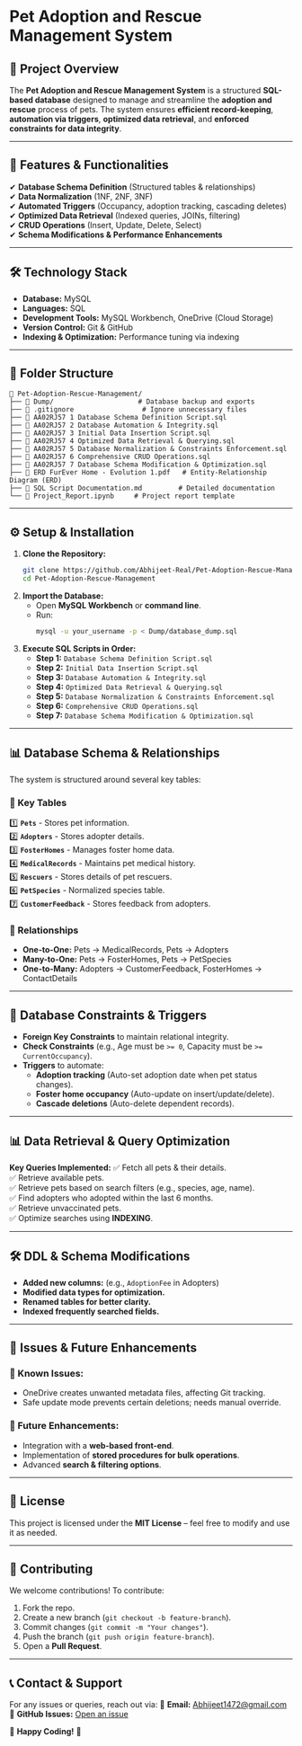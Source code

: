 # **Pet Adoption and Rescue Management System**

## **📌 Project Overview**
The **Pet Adoption and Rescue Management System** is a structured **SQL-based database** designed to manage and streamline the **adoption and rescue** process of pets. The system ensures **efficient record-keeping**, **automation via triggers**, **optimized data retrieval**, and **enforced constraints for data integrity**.

---

## **📂 Features & Functionalities**
✔ **Database Schema Definition** (Structured tables & relationships)  
✔ **Data Normalization** (1NF, 2NF, 3NF)  
✔ **Automated Triggers** (Occupancy, adoption tracking, cascading deletes)  
✔ **Optimized Data Retrieval** (Indexed queries, JOINs, filtering)  
✔ **CRUD Operations** (Insert, Update, Delete, Select)  
✔ **Schema Modifications & Performance Enhancements**  

---

## **🛠️ Technology Stack**
- **Database:** MySQL
- **Languages:** SQL
- **Development Tools:** MySQL Workbench, OneDrive (Cloud Storage)
- **Version Control:** Git & GitHub
- **Indexing & Optimization:** Performance tuning via indexing

---

## **📁 Folder Structure**
```
📂 Pet-Adoption-Rescue-Management/
├── 📁 Dump/                     # Database backup and exports
├── 📄 .gitignore                 # Ignore unnecessary files
├── 📄 AA02RJ57 1 Database Schema Definition Script.sql
├── 📄 AA02RJ57 2 Database Automation & Integrity.sql
├── 📄 AA02RJ57 3 Initial Data Insertion Script.sql
├── 📄 AA02RJ57 4 Optimized Data Retrieval & Querying.sql
├── 📄 AA02RJ57 5 Database Normalization & Constraints Enforcement.sql
├── 📄 AA02RJ57 6 Comprehensive CRUD Operations.sql
├── 📄 AA02RJ57 7 Database Schema Modification & Optimization.sql
├── 📄 ERD FurEver Home - Evolution 1.pdf   # Entity-Relationship Diagram (ERD)
├── 📄 SQL Script Documentation.md         # Detailed documentation
└── 📄 Project_Report.ipynb     # Project report template
```

---

## **⚙️ Setup & Installation**
1. **Clone the Repository:**
   ```sh
   git clone https://github.com/Abhijeet-Real/Pet-Adoption-Rescue-Management.git
   cd Pet-Adoption-Rescue-Management
   ```
2. **Import the Database:**
   - Open **MySQL Workbench** or **command line**.
   - Run:
     ```sh
     mysql -u your_username -p < Dump/database_dump.sql
     ```
3. **Execute SQL Scripts in Order:**
   - **Step 1:** `Database Schema Definition Script.sql`
   - **Step 2:** `Initial Data Insertion Script.sql`
   - **Step 3:** `Database Automation & Integrity.sql`
   - **Step 4:** `Optimized Data Retrieval & Querying.sql`
   - **Step 5:** `Database Normalization & Constraints Enforcement.sql`
   - **Step 6:** `Comprehensive CRUD Operations.sql`
   - **Step 7:** `Database Schema Modification & Optimization.sql`

---

## **📊 Database Schema & Relationships**
The system is structured around several key tables:

### **📌 Key Tables**
1️⃣ **`Pets`** - Stores pet information.  
2️⃣ **`Adopters`** - Stores adopter details.  
3️⃣ **`FosterHomes`** - Manages foster home data.  
4️⃣ **`MedicalRecords`** - Maintains pet medical history.  
5️⃣ **`Rescuers`** - Stores details of pet rescuers.  
6️⃣ **`PetSpecies`** - Normalized species table.  
7️⃣ **`CustomerFeedback`** - Stores feedback from adopters.  

### **🔗 Relationships**
- **One-to-One:** Pets → MedicalRecords, Pets → Adopters
- **Many-to-One:** Pets → FosterHomes, Pets → PetSpecies
- **One-to-Many:** Adopters → CustomerFeedback, FosterHomes → ContactDetails

---

## **📜 Database Constraints & Triggers**
- **Foreign Key Constraints** to maintain relational integrity.
- **Check Constraints** (e.g., Age must be `>= 0`, Capacity must be `>= CurrentOccupancy`).
- **Triggers** to automate:
  - **Adoption tracking** (Auto-set adoption date when pet status changes).
  - **Foster home occupancy** (Auto-update on insert/update/delete).
  - **Cascade deletions** (Auto-delete dependent records).

---

## **📊 Data Retrieval & Query Optimization**
**Key Queries Implemented:**
✅ Fetch all pets & their details.  
✅ Retrieve available pets.  
✅ Retrieve pets based on search filters (e.g., species, age, name).  
✅ Find adopters who adopted within the last 6 months.  
✅ Retrieve unvaccinated pets.  
✅ Optimize searches using **INDEXING**.

---

## **🛠️ DDL & Schema Modifications**
- **Added new columns:** (e.g., `AdoptionFee` in Adopters)
- **Modified data types for optimization.**
- **Renamed tables for better clarity.**
- **Indexed frequently searched fields.**

---

## **📌 Issues & Future Enhancements**
### **🔴 Known Issues:**
- OneDrive creates unwanted metadata files, affecting Git tracking.
- Safe update mode prevents certain deletions; needs manual override.

### **🚀 Future Enhancements:**
- Integration with a **web-based front-end**.
- Implementation of **stored procedures for bulk operations**.
- Advanced **search & filtering options**.

---

## **📜 License**
This project is licensed under the **MIT License** – feel free to modify and use it as needed.

---

## **🤝 Contributing**
We welcome contributions! To contribute:
1. Fork the repo.
2. Create a new branch (`git checkout -b feature-branch`).
3. Commit changes (`git commit -m "Your changes"`).
4. Push the branch (`git push origin feature-branch`).
5. Open a **Pull Request**.

---

## **📞 Contact & Support**
For any issues or queries, reach out via:
📧 **Email:** Abhijeet1472@gmail.com 
🔗 **GitHub Issues:** [Open an issue](https://github.com/Abhijeet-Real/Pet-Adoption-Rescue-Management/issues)

🚀 **Happy Coding!** 🎉


